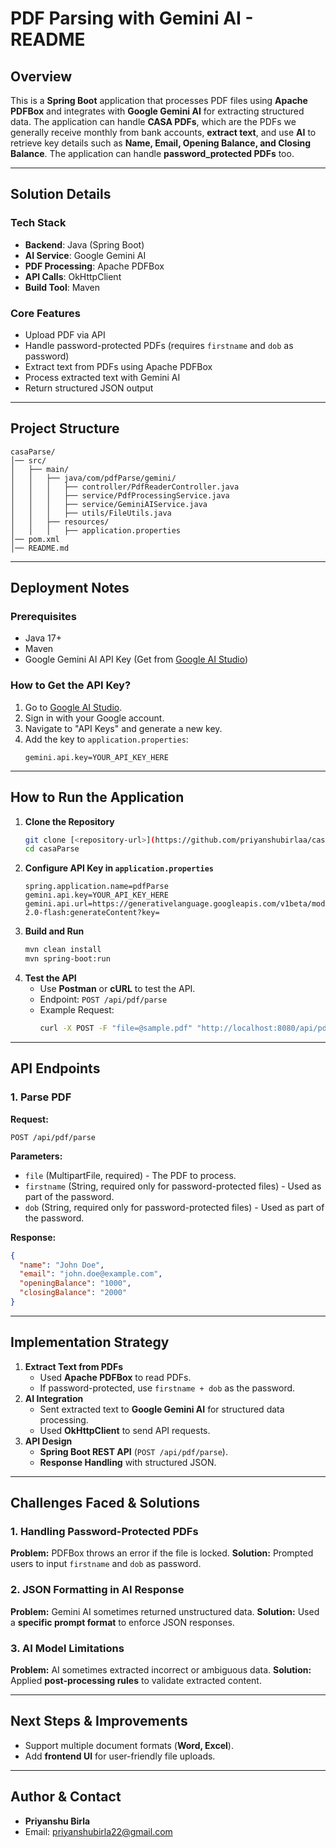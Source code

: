 # **PDF Parsing with Gemini AI - README**

## **Overview**
This is a **Spring Boot** application that processes PDF files using **Apache PDFBox** and integrates with **Google Gemini AI** for extracting structured data. The application can handle **CASA PDFs**, which are the PDFs we generally receive monthly from bank accounts, **extract text**, and use **AI** to retrieve key details such as **Name, Email, Opening Balance, and Closing Balance**. The application can handle **password_protected PDFs** too.

---

## **Solution Details**
### **Tech Stack**
- **Backend**: Java (Spring Boot)
- **AI Service**: Google Gemini AI
- **PDF Processing**: Apache PDFBox
- **API Calls**: OkHttpClient
- **Build Tool**: Maven

### **Core Features**
- Upload PDF via API
- Handle password-protected PDFs (requires `firstname` and `dob` as password)
- Extract text from PDFs using Apache PDFBox
- Process extracted text with Gemini AI
- Return structured JSON output

---

## **Project Structure**
```
casaParse/
│── src/
│   ├── main/
│   │   ├── java/com/pdfParse/gemini/
│   │   │   ├── controller/PdfReaderController.java
│   │   │   ├── service/PdfProcessingService.java
│   │   │   ├── service/GeminiAIService.java
│   │   │   ├── utils/FileUtils.java
│   │   ├── resources/
│   │   │   ├── application.properties
│── pom.xml
│── README.md
```

---

## **Deployment Notes**
### **Prerequisites**
- Java 17+
- Maven
- Google Gemini AI API Key (Get from [Google AI Studio](https://aistudio.google.com/))

### **How to Get the API Key?**
1. Go to [Google AI Studio](https://aistudio.google.com/).
2. Sign in with your Google account.
3. Navigate to "API Keys" and generate a new key.
4. Add the key to `application.properties`:
   ```properties
   gemini.api.key=YOUR_API_KEY_HERE
   ```

---

## **How to Run the Application**
1. **Clone the Repository**
   ```bash
   git clone [<repository-url>](https://github.com/priyanshubirlaa/casaParse)
   cd casaParse
   ```
2. **Configure API Key in `application.properties`**
   ```properties
   spring.application.name=pdfParse
   gemini.api.key=YOUR_API_KEY_HERE
   gemini.api.url=https://generativelanguage.googleapis.com/v1beta/models/gemini-2.0-flash:generateContent?key=
   ```
3. **Build and Run**
   ```bash
   mvn clean install
   mvn spring-boot:run
   ```
4. **Test the API**
   - Use **Postman** or **cURL** to test the API.
   - Endpoint: `POST /api/pdf/parse`
   - Example Request:
     ```bash
     curl -X POST -F "file=@sample.pdf" "http://localhost:8080/api/pdf/parse"
     ```

---

## **API Endpoints**
### **1. Parse PDF**
**Request:**
```http
POST /api/pdf/parse
```
**Parameters:**
- `file` (MultipartFile, required) - The PDF to process.
- `firstname` (String, required only for password-protected files) - Used as part of the password.
- `dob` (String, required only for password-protected files) - Used as part of the password.

**Response:**
```json
{
  "name": "John Doe",
  "email": "john.doe@example.com",
  "openingBalance": "1000",
  "closingBalance": "2000"
}
```

---

## **Implementation Strategy**
1. **Extract Text from PDFs**
   - Used **Apache PDFBox** to read PDFs.
   - If password-protected, use `firstname + dob` as the password.
2. **AI Integration**
   - Sent extracted text to **Google Gemini AI** for structured data processing.
   - Used **OkHttpClient** to send API requests.
3. **API Design**
   - **Spring Boot REST API** (`POST /api/pdf/parse`).
   - **Response Handling** with structured JSON.

---

## **Challenges Faced & Solutions**
### **1. Handling Password-Protected PDFs**
**Problem:** PDFBox throws an error if the file is locked.
**Solution:** Prompted users to input `firstname` and `dob` as password.

### **2. JSON Formatting in AI Response**
**Problem:** Gemini AI sometimes returned unstructured data.
**Solution:** Used a **specific prompt format** to enforce JSON responses.

### **3. AI Model Limitations**
**Problem:** AI sometimes extracted incorrect or ambiguous data.
**Solution:** Applied **post-processing rules** to validate extracted content.

---

## **Next Steps & Improvements**
- Support multiple document formats (**Word, Excel**).
- Add **frontend UI** for user-friendly file uploads.

---

## **Author & Contact**
- **Priyanshu Birla**
- Email: [priyanshubirla22@gmail.com](mailto:priyanshubirla22@gmail.com)
  


